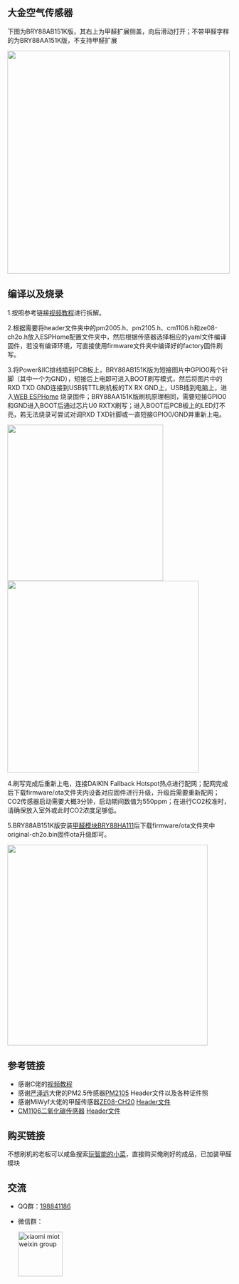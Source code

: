 ## 大金空气传感器
下图为BRY88AB151K版，其右上为甲醛扩展侧盖，向后滑动打开；不带甲醛字样的为BRY88AA151K版，不支持甲醛扩展

<img src="https://hasstech.cn/wp-content/uploads/2023/01/IMG_0468.jpg" width="500">

## 编译以及烧录
1.按照参考链接[视频教程](https://www.bilibili.com/video/BV1PY4y1y7sE)进行拆解。

2.根据需要将header文件夹中的pm2005.h、pm2105.h、cm1106.h和ze08-ch2o.h放入ESPHome配置文件夹中，然后根据传感器选择相应的yaml文件编译固件，若没有编译环境，可直接使用firmware文件夹中编译好的factory固件刷写。

3.将Power&IIC排线插到PCB板上，BRY88AB151K版为短接图片中GPIO0两个针脚（其中一个为GND），短接后上电即可进入BOOT刷写模式，然后将图片中的RXD TXD GND连接到USB转TTL刷机板的TX RX GND上，USB插到电脑上，进入[WEB ESPHome](https://web.esphome.io/) 烧录固件；BRY88AA151K版刷机原理相同，需要短接GPIO0和GND进入BOOT后通过芯片U0 RXTX刷写；进入BOOT后PCB板上的LED灯不亮，若无法烧录可尝试对调RXD TXD针脚或一直短接GPIO0/GND并重新上电。

<img src="https://hasstech.cn/wp-content/uploads/2023/01/mainboard.jpg" width="350"><img src="https://i0.wp.com/randomnerdtutorials.com/wp-content/uploads/2018/08/esp32-pinout-chip-ESP-WROOM-32.png" width="430">

4.刷写完成后重新上电，连接DAIKIN Fallback Hotspot热点进行配网；配网完成后下载firmware/ota文件夹内设备对应固件进行升级，升级后需要重新配网；CO2传感器启动需要大概3分钟，启动期间数值为550ppm；在进行CO2校准时，请确保放入室外或此时CO2浓度足够低。

5.BRY88AB151K版安装[甲醛模块BRY88HA111](https://mp.weixin.qq.com/s?search_click_id=7568137682827411716-1679579213259-0915290085&__biz=MzI2MTQ1Mzk5NA==&mid=2247507885&idx=1&sn=4e776305cd6160c879ebb7c7b14114b3&chksm=ea58be68dd2f377e69ff886ba1ef2e415e8a3beee49b2b690f129c9dc010533a1c179c52a617&scene=7&clicktime=1679579213&enterid=1679579213&subscene=0&ascene=65&devicetype=iOS16.3.1&version=18002225&nettype=WIFI&lang=zh_CN&countrycode=CN&fontScale=100&exportkey=n_ChQIAhIQqp9dEP%2FcvKNVHjT9MLSoURLbAQIE97dBBAEAAAAAALfEBAuiQiEAAAAOpnltbLcz9gKNyK89dVj0tP45T%2Fk5VwDaZiPSX7nxBsvQzJfAO87KKKXNywrNXQSAgmyxqgaAGN37ms8QtxnxcvyjU5Ec%2FVkE3UVETqpzCG7kW9sFuH2XkRVj5qAT06RIDakT%2BXpfhqK24j9zp3%2Bxuq2SrOr3gwBi3sqsPCcmRKwUZ3zEUPUGofxD%2B4HrNPWxEKcwCH48Rzs49u%2FqjaAQfOjcn9rVs2X2sWnFcLAP3%2BlwZONDO423YffTUZW4811HiZ755Q%3D%3D&pass_ticket=VG%2B%2FH3lCltnJWspHiUjdHQtR83Q%2BxCGYBd2vxTKXFSsgfMHaA28Ud%2BsfO15hWyOYtfamz1JiG7DhYWErlwaccA%3D%3D&wx_header=3)后下载firmware/ota文件夹中original-ch2o.bin固件ota升级即可。

<img src="https://mmbiz.qpic.cn/mmbiz_png/HhGBahfz4QZ6IMPibRCbowicxMjSgsZNiaCX7C6A6RgkyOuGIbDl0eCWA5cjsypn0RPjo7rjbAhqvtTxANthGQZmw/640?wx_fmt=png&wxfrom=5&wx_lazy=1&wx_co=1" width="450">

## 参考链接
- 感谢C佬的[视频教程](https://www.bilibili.com/video/BV1PY4y1y7sE)
- 感谢[严泽远](https://github.com/nixieclock)大佬的PM2.5传感器[PM2105](http://www.gassensor.com.cn/ParticulateSensor/info_itemid_104.html) Header文件以及各种证件照
- 感谢MiWyf大佬的甲醛传感器[ZE08-CH20](http://style.winsensor.com/pro_pdf/ZE08-CH2O.pdf) [Header文件](https://github.com/miwyf/ze08-ch2o-esphome)
- [CM1106二氧化碳传感器](http://www.gassensor.com.cn/CO2Sensor/info_itemid_94.html) [Header文件](https://github.com/LeoDJ/ESPHome_Nodes)

## 购买链接
不想刷机的老板可以咸鱼搜索[玩智能的小菜](https://m.tb.cn/h.UvVG2Vt?tk=ussydN8ptpK)，直接购买俺刷好的成品，已加装甲醛模块

## 交流
- QQ群：[198841186](https://jq.qq.com/?_wv=1027&k=lZAMn5Uo)
- 微信群：

  <img src="https://user-images.githubusercontent.com/4549099/161735971-0540ce1c-eb49-4aff-8cb3-3bdad15e22f7.png" alt="xiaomi miot weixin group" width="100">
